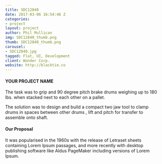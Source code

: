 ```yaml
---
title: SDC12840
date: 2017-03-06 16:54:46 Z
categories:
- project
layout: project
author: Phil Mullican
img: SDC12840_thumb.png
thumb: SDC12840_thumb.png
carousel:
- SDC12840.jpg
tagged: Flat, UI, Development
client: Wonder Corp.
website: http://blacktie.co
---
```


#### YOUR PROJECT NAME
The task was to grip and 90 degree pitch brake drums weighing up to 180 lbs. when stacked next to each other on a pallet.

The solution was to design and build a compact two jaw tool to clamp drums in spaces between other drums , lift and pitch for transfer to assemble onto shaft.

#### Our Proposal
It was popularised in the 1960s with the release of Letraset sheets containing Lorem Ipsum passages, and more recently with desktop publishing software like Aldus PageMaker including versions of Lorem Ipsum.
